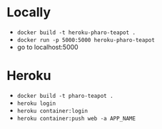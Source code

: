 # Locally
* `docker build -t heroku-pharo-teapot .`
* `docker run -p 5000:5000 heroku-pharo-teapot`
* go to localhost:5000

# Heroku
* `docker build -t pharo-teapot .`
* `heroku login`
* `heroku container:login`
* `heroku container:push web -a APP_NAME`
